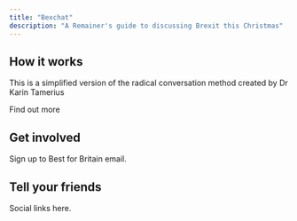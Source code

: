 ```yaml
---
title: "Bexchat"
description: "A Remainer's guide to discussing Brexit this Christmas"
---
```


## How it works

This is a simplified version of the radical conversation method created by Dr Karin Tamerius

Find out more

## Get involved

Sign up to Best for Britain email.

## Tell your friends

Social links here.

